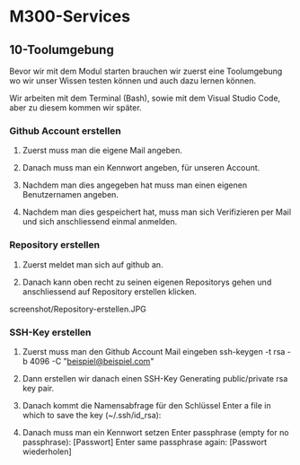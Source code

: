 # M300-Services
## 10-Toolumgebung
Bevor wir mit dem Modul starten brauchen wir zuerst eine Toolumgebung wo wir unser Wissen testen können und auch dazu lernen können.

Wir arbeiten mit dem Terminal (Bash), sowie mit dem Visual Studio Code, aber zu diesem kommen wir später.

### Github Account erstellen

1. Zuerst muss man die eigene Mail angeben.

2. Danach muss man ein Kennwort angeben, für unseren Account.

3. Nachdem man dies angegeben hat muss man einen eigenen Benutzernamen angeben.

4. Nachdem man dies gespeichert hat, muss man sich Verifizieren per Mail und sich anschliessend einmal anmelden.

### Repository erstellen

1. Zuerst meldet man sich auf github an.

2. Danach kann oben recht zu seinen eigenen Repositorys gehen und anschliessend auf Repository erstellen klicken.

screenshot/Repository-erstellen.JPG

### SSH-Key erstellen

1. Zuerst muss man den Github Account Mail eingeben
        ssh-keygen -t rsa -b 4096 -C "beispiel@beispiel.com"

2. Dann erstellen wir danach einen SSH-Key
        Generating public/private rsa key pair.

3. Danach kommt die Namensabfrage für den Schlüssel
        Enter a file in which to save the key (~/.ssh/id_rsa): 

4. Danach muss man ein Kennwort setzen
        Enter passphrase (empty for no passphrase): [Passwort]
        Enter same passphrase again: [Passwort wiederholen]

